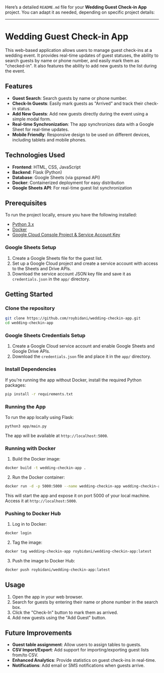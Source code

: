 Here’s a detailed `README.md` file for your **Wedding Guest Check-in App** project. You can adapt it as needed, depending on specific project details:

---

# Wedding Guest Check-in App

This web-based application allows users to manage guest check-ins at a wedding event. It provides real-time updates of guest statuses, the ability to search guests by name or phone number, and easily mark them as "checked-in". It also features the ability to add new guests to the list during the event.

## Features

- **Guest Search**: Search guests by name or phone number.
- **Check-In Guests**: Easily mark guests as "Arrived" and track their check-in status.
- **Add New Guests**: Add new guests directly during the event using a simple modal form.
- **Real-time Synchronization**: The app synchronizes data with a Google Sheet for real-time updates.
- **Mobile Friendly**: Responsive design to be used on different devices, including tablets and mobile phones.

## Technologies Used

- **Frontend**: HTML, CSS, JavaScript
- **Backend**: Flask (Python)
- **Database**: Google Sheets (via gspread API)
- **Docker**: Containerized deployment for easy distribution
- **Google Sheets API**: For real-time guest list synchronization

## Prerequisites

To run the project locally, ensure you have the following installed:

- [Python 3.x](https://www.python.org/)
- [Docker](https://www.docker.com/)
- [Google Cloud Console Project & Service Account Key](https://console.cloud.google.com/)

### Google Sheets Setup

1. Create a Google Sheets file for the guest list.
2. Set up a Google Cloud project and create a service account with access to the Sheets and Drive APIs.
3. Download the service account JSON key file and save it as `credentials.json` in the `app/` directory.

## Getting Started

### Clone the repository

```bash
git clone https://github.com/roybidani/wedding-checkin-app.git
cd wedding-checkin-app
```

### Google Sheets Credentials Setup

1. Create a Google Cloud service account and enable Google Sheets and Google Drive APIs.
2. Download the `credentials.json` file and place it in the `app/` directory.

### Install Dependencies

If you're running the app without Docker, install the required Python packages:

```bash
pip install -r requirements.txt
```

### Running the App

To run the app locally using Flask:

```bash
python3 app/main.py
```

The app will be available at `http://localhost:5000`.

### Running with Docker

1. Build the Docker image:

```bash
docker build -t wedding-checkin-app .
```

2. Run the Docker container:

```bash
docker run -d -p 5000:5000 --name wedding-checkin-app wedding-checkin-app
```

This will start the app and expose it on port 5000 of your local machine. Access it at `http://localhost:5000`.

### Pushing to Docker Hub

1. Log in to Docker:

```bash
docker login
```

2. Tag the image:

```bash
docker tag wedding-checkin-app roybidani/wedding-checkin-app:latest
```

3. Push the image to Docker Hub:

```bash
docker push roybidani/wedding-checkin-app:latest
```

## Usage

1. Open the app in your web browser.
2. Search for guests by entering their name or phone number in the search box.
3. Click the "Check-In" button to mark them as arrived.
4. Add new guests using the "Add Guest" button.


## Future Improvements

- **Guest table assignment**: Allow users to assign tables to guests.
- **CSV Import/Export**: Add support for importing/exporting guest lists from/to CSV.
- **Enhanced Analytics**: Provide statistics on guest check-ins in real-time.
- **Notifications**: Add email or SMS notifications when guests arrive.
